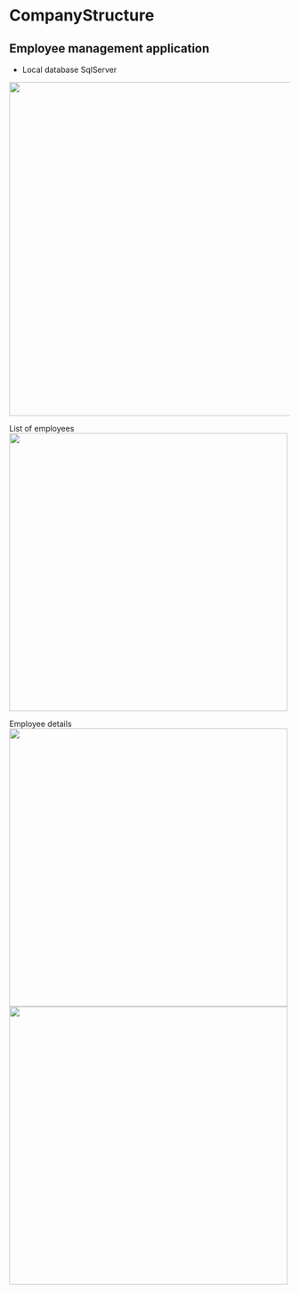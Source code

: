 # CompanyStructure
## Employee management application <br>
- Local database SqlServer <br>


<img src="https://github.com/trzcinska-magdalena/CompanyStructure/assets/109164652/536cfd1a-c29f-4bec-be61-12dfecc6be43" width="600"> <br>

List of employees <br>
<img src="https://github.com/trzcinska-magdalena/CompanyStructure/assets/109164652/7db8480c-0cb0-4b60-9b5f-188e92f1561f" width="500"><br>

Employee details <br>
<img src="https://github.com/trzcinska-magdalena/CompanyStructure/assets/109164652/6af3b28a-30b4-41c0-9b81-d62f6f5a6f82" width="500"><br>
<img src="https://github.com/trzcinska-magdalena/CompanyStructure/assets/109164652/ee86b056-e87e-4fa1-b4dc-07a7ad65989a" width="500"><br>
